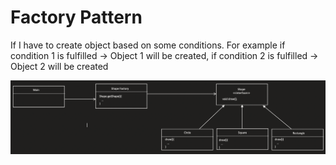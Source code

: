 # Factory Pattern
If I have to create object based on some conditions. For example if condition 1 is fulfilled -> Object 1 will be created, if condition 2 is fulfilled -> Object 2 will be created

![alt text](../assets/factory-design-pattern.png)